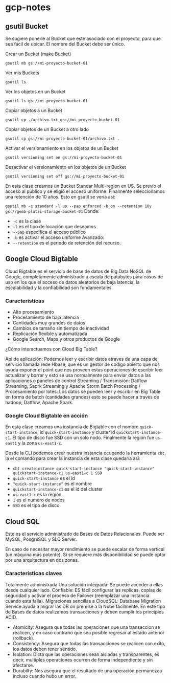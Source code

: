 # gcp-notes

## gsutil Bucket
Se sugiere ponerle al Bucket que este asociado con el proyecto, para que sea fácil de ubicar. El nombre del Bucket debe ser único.

Crear un Bucket (make Bucket)

`gsutil mb gs://mi-proyecto-bucket-01`

Ver mis Buckets

`gsutil ls`

Ver los objetos en un Bucket

`gsutil ls gs://mi-proyecto-bucket-01`

Copiar objetos a un Bucket

`gsutil cp ./archivo.txt gs://mi-proyecto-bucket-01`

Copiar objetos de un Bucket a otro lado

`gsutil cp gs://mi-proyecto-bucket-01/archivo.txt .`

Activar el versionamiento en los objetos de un Bucket

`gsutil versioning set on gs://mi-proyecto-bucket-01`

Desactivar el versionamiento en los objetos de un Bucket

`gsutil versioning set off gs://mi-proyecto-bucket-01`


En esta clase creamos un Bucket Standar Multi-region en US. Se previo el acceso al público y se eligió el acceso uniforme. Finalmente seleccionamos una retención de 10 años. Esto en gsutil se vería así:

`gsutil mb -c standard -l us --pap enforced -b on --retention 10y gs://gemb-platzi-storage-bucket-01`
Donde:
* `-c` es la clase
* `-l` es el tipo de locación que deseamos
* `--pap` especifica el acceso público
* `-b` es activar el acceso uniforme
Avanzado:
* `--retention` es el periodo de retención del recurso.


## Google Cloud Bigtable

Cloud Bigtable es el servicio de base de datos de Big Data NoSQL de Google, completamente administrado a escala de patabytes para casos de uso en los que el acceso de datos aleatorios de baja latencia, la escalabilidad y la confiabilidad son fundamentales

### Características

* Alto procesamiento
* Procesamiento de baja latencia
* Cantidades muy grandes de datos
* Cambios de tamaño sin tiempo de inactividad
* Replicación flexible y automatizada
* Google Search, Maps y otros productos de Google

¿Cómo interactuamos con Cloud Big Table?

Api de aplicación: Podemos leer y escribir datos atraves de una capa de servicio llamada rede Hbase, que es un gestor de codigo abierto que nos ayuda exponer el point que nos proveen estas operaciones de escribir leer actualizar y borrar y esto se usa normalmente para enviar datos a las aplicaciones o paneles de control
Streaming / Transmisión: Datflow Streaming, Saprk Streaming y Apache Storm
Batch Processing / Procesamiento por lotes: Los datos se pueden leer y escribir en Big Table en forma de batch (cantidades grandes) esto se puede hacer a través de hadoop, Datflow, Apache Spark.

### Google Cloud Bigtable en acción
En esta clase creamos una instancia de Bigtable con el nombre `quick-start-instance`, id `quick-start-instance` y cluster id `quickstart-instance-c1`. El tipo de disco fue SSD con un solo nodo. Finalmente la región fue `us-east1` y la zona `us-east1-c`.

Desde la CLI podemos crear nuestra instancia ocupando la herramienta `cbt`, la el comando para crear la instancia de esta clase quedaría así:

* `cbt createinstance quick-start-instance "quick-start-instance" quickstart-instance-c1 us-east1-c 1 SSD`
* `quick-start-instance` es el id
* `"quick-start-instance"` es el nombre
* `quickstart-instance-c1` es el id del cluster
* `us-east1-c` es la región
* `1` es el numero de nodos
* `SSD` es el tipo de disco

## Cloud SQL
Este es el servicio administrado de Bases de Datos Relacionales. Puede ser MySQL, PosgreSQL y SLQ Server.

En caso de necesitar mayor rendimiento se puede escalar de forma vertical (un máquina más potente).
Si se requiere más disponibilidad se puede optar por una arquitectura en dos zonas.

### Características claves
Totalmente administrada
Una solución integrada: Se puede acceder a ellas desde cualquier lado.
Confiable: ES fácil configurar las replicas, copias de seguridad y activar el proceso de Failover (reemplazar una instancia cuando esta falla).
Migraciones sencillas a CloudSQL: Database Migration Service ayuda a migrar las DB on premise a la Nube facilmente.
En este tipo de Bases de datos realizamos transacciones y deben cumplir los principios ACID.

* Atomicity: Asegura que todas las operaciones que una transaccion se realicen, y en caso contrario que sea posible regresar al estado anterior (rollback).
* Consistency: Asegura que todas las transacciones se realicen con exito, los datos deben tener sentido.
* Isolation: Dicta que las operaciones sean aisladas y transparentes, es decir, multiples operaciones ocurren de forma independiente y sin afectarse.
* Durabilty: Nos asegura que el resultado de una operación permanezca incluso cuando hubo un error.

